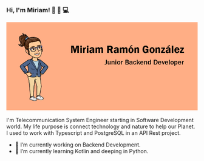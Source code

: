 ### Hi, I'm Miriam! 👋 👩 💻

<img src="https://github.com/MiriamRG13/MiriamRG13/blob/master/banner.png" alt="banner">

I'm Telecommunication System Engineer starting in Software Development world. My life purpose is connect technology and nature to help our Planet. I used to work with Typescript and PostgreSQL in an API Rest project.

- 🔭 I’m currently working on Backend Development.
- 🌱 I’m currently learning Kotlin and deeping in Python.


